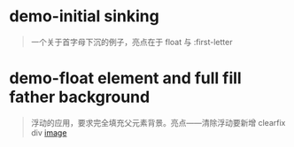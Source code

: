 # demo-initial sinking
> 一个关于首字母下沉的例子，亮点在于 float 与 :first-letter


# demo-float element and full fill father background
> 浮动的应用，要求完全填充父元素背景。亮点——清除浮动要新增 clearfix div
[image](./resource/floatElementAndFullFillBackground/1.jpg)
